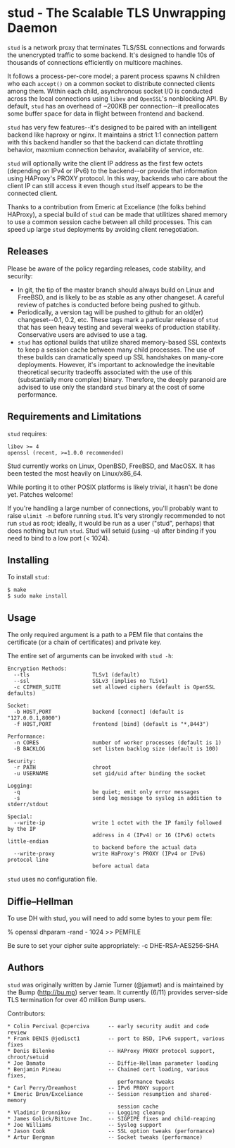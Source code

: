 stud - The Scalable TLS Unwrapping Daemon
=========================================

`stud` is a network proxy that terminates TLS/SSL connections and forwards the
unencrypted traffic to some backend.  It's designed to handle 10s of thousands of
connections efficiently on multicore machines.

It follows a process-per-core model; a parent process spawns N children who
each `accept()` on a common socket to distribute connected clients among them.
Within each child, asynchronous socket I/O is conducted across the local
connections using `libev` and `OpenSSL`'s nonblocking API.  By default,
`stud` has an overhead of ~200KB per connection--it preallocates
some buffer space for data in flight between frontend and backend.

`stud` has very few features--it's designed to be paired with an intelligent
backend like haproxy or nginx.  It maintains a strict 1:1 connection pattern
with this backend handler so that the backend can dictate throttling behavior,
maxmium connection behavior, availability of service, etc.

`stud` will optionally write the client IP address as the first few octets
(depending on IPv4 or IPv6) to the backend--or provide that information
using HAProxy's PROXY protocol.  In this way, backends who care about the
client IP can still access it even though `stud` itself appears to be the
connected client.

Thanks to a contribution from Emeric at Exceliance (the folks behind HAProxy),
a special build of `stud` can be made that utilitizes shared memory to
use a common session cache between all child processes.  This can speed up
large `stud` deployments by avoiding client renegotiation.

Releases
---------

Please be aware of the policy regarding releases, code stability, and security:

 * In git, the tip of the master branch should always build on Linux and
   FreeBSD, and is likely to be as stable as any other changeset.  A
   careful review of patches is conducted before being pushed to github.
 * Periodically, a version tag will be pushed to github for an old(er)
   changeset--0.1, 0.2, etc.  These tags mark a particular release of
   `stud` that has seen heavy testing and several weeks of production
   stability.  Conservative users are advised to use a tag.
 * `stud` has optional builds that utilize shared memory-based SSL contexts
   to keep a session cache between many child processes.  The use of these
   builds can dramatically speed up SSL handshakes on many-core deployments.
   However, it's important to acknowledge the inevitable theoretical
   security tradeoffs associated with the use of this (substantially more
   complex) binary.  Therefore, the deeply paranoid are advised to use
   only the standard `stud` binary at the cost of some performance.

Requirements and Limitations
----------------------------

`stud` requires:

    libev >= 4
    openssl (recent, >=1.0.0 recommended)

Stud currently works on Linux, OpenBSD, FreeBSD, and MacOSX.
It has been tested the most heavily on Linux/x86_64.

While porting it to other POSIX platforms is likely trivial, it hasn't be done
yet. Patches welcome!

If you're handling a large number of connections, you'll
probably want to raise `ulimit -n` before running `stud`.
It's very strongly recommended to not run `stud` as root; ideally, it would
be run as a user ("stud", perhaps) that does nothing but run `stud`.  Stud
will setuid (using -u) after binding if you need to bind to a low port (< 1024).

Installing
----------

To install `stud`:

    $ make
    $ sudo make install

Usage
-----

The only required argument is a path to a PEM file that contains the certificate
(or a chain of certificates) and private key.

The entire set of arguments can be invoked with `stud -h`:

    Encryption Methods:
      --tls                    TLSv1 (default)
      --ssl                    SSLv3 (implies no TLSv1)
      -c CIPHER_SUITE          set allowed ciphers (default is OpenSSL defaults)

    Socket:
      -b HOST,PORT             backend [connect] (default is "127.0.0.1,8000")
      -f HOST,PORT             frontend [bind] (default is "*,8443")

    Performance:
      -n CORES                 number of worker processes (default is 1)
      -B BACKLOG               set listen backlog size (default is 100)

    Security:
      -r PATH                  chroot
      -u USERNAME              set gid/uid after binding the socket

    Logging:
      -q                       be quiet; emit only error messages
      -s                       send log message to syslog in addition to stderr/stdout

    Special:
      --write-ip               write 1 octet with the IP family followed by the IP
                               address in 4 (IPv4) or 16 (IPv6) octets little-endian
                               to backend before the actual data
      --write-proxy            write HaProxy's PROXY (IPv4 or IPv6) protocol line
                               before actual data

`stud` uses no configuration file.

Diffie–Hellman
--------------

To use DH with stud, you will need to add some bytes to your pem file:

% openssl dhparam -rand - 1024 >> PEMFILE

Be sure to set your cipher suite appropriately: -c DHE-RSA-AES256-SHA

Authors
-------

`stud` was originally written by Jamie Turner (@jamwt) and is maintained
by the Bump (http://bu.mp) server team.  It currently (6/11) provides
server-side TLS termination for over 40 million Bump users.

Contributors:

    * Colin Percival @cperciva      -- early security audit and code review
    * Frank DENIS @jedisct1         -- port to BSD, IPv6 support, various fixes
    * Denis Bilenko                 -- HAProxy PROXY protocol support, chroot/setuid
    * Joe Damato                    -- Diffie-Hellman parameter loading
    * Benjamin Pineau               -- Chained cert loading, various fixes,
                                       performance tweaks
    * Carl Perry/Dreamhost          -- IPv6 PROXY support
    * Emeric Brun/Exceliance        -- Session resumption and shared-memory
                                       session cache
    * Vladimir Dronnikov            -- Logging cleanup
    * James Golick/BitLove Inc.     -- SIGPIPE fixes and child-reaping
    * Joe Williams                  -- Syslog support
    * Jason Cook                    -- SSL option tweaks (performance)
    * Artur Bergman                 -- Socket tweaks (performance)
